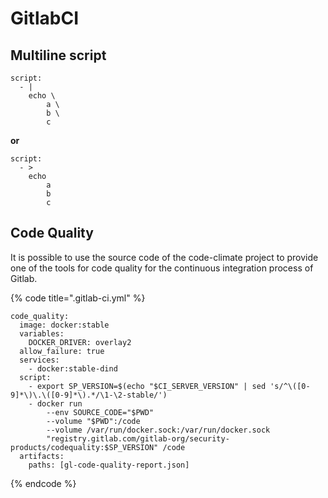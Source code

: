 # GitlabCI

## Multiline script

```text
script:
  - |
    echo \
        a \
        b \
        c
```

**or**

```text
script:
  - >
    echo
        a
        b
        c
```

## Code Quality

It is possible to use the source code of the code-climate project to provide one of the tools for code quality for the continuous integration process of Gitlab.

{% code title=".gitlab-ci.yml" %}
```text
code_quality:
  image: docker:stable
  variables:
    DOCKER_DRIVER: overlay2
  allow_failure: true
  services:
    - docker:stable-dind
  script:
    - export SP_VERSION=$(echo "$CI_SERVER_VERSION" | sed 's/^\([0-9]*\)\.\([0-9]*\).*/\1-\2-stable/')
    - docker run
        --env SOURCE_CODE="$PWD"
        --volume "$PWD":/code
        --volume /var/run/docker.sock:/var/run/docker.sock
        "registry.gitlab.com/gitlab-org/security-products/codequality:$SP_VERSION" /code
  artifacts:
    paths: [gl-code-quality-report.json]

```
{% endcode %}


